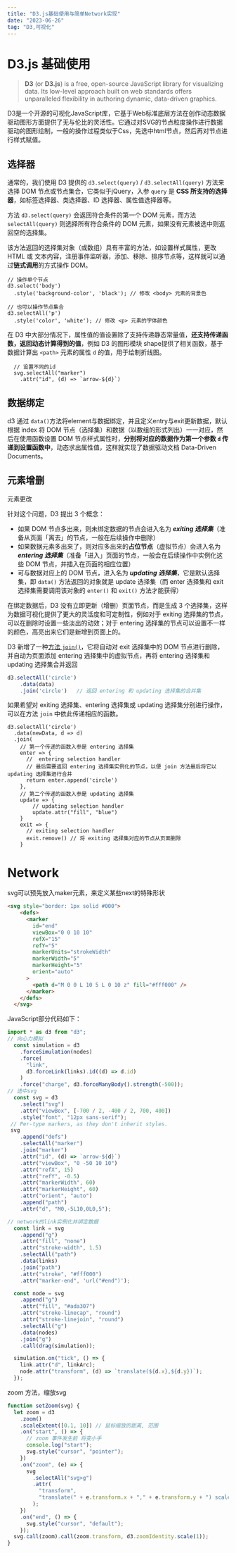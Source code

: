 ```yaml
---
title: "D3.js基础使用与简单Network实现"
date: "2023-06-26"
tag: "D3,可视化"
---
```


# D3.js 基础使用

> **D3** (or **D3.js**) is a free, open-source JavaScript library for visualizing data. Its low-level approach built on web standards offers unparalleled flexibility in authoring dynamic, data-driven graphics.

D3是一个开源的可视化JavaScript库，它基于Web标准底层方法在创作动态数据驱动图形方面提供了无与伦比的灵活性。它通过对SVG的节点粒度操作进行数据驱动的图形绘制，一般的操作过程类似于Css，先选中html节点，然后再对节点进行样式赋值。

## 选择器

通常的，我们使用 D3 提供的 `d3.select(query)` / `d3.selectAll(query)` 方法来选择 DOM 节点或节点集合，它类似于jQuery，入参 `query` 是 **CSS 所支持的选择器**，如标签选择器、类选择器、ID 选择器、属性值选择器等。

方法 `d3.select(query)` 会返回符合条件的第一个 DOM 元素，而方法 `selectAll(query)` 则选择所有符合条件的 DOM 元素，如果没有元素被选中则返回空的选择集。

该方法返回的选择集对象（或数组）具有丰富的方法，如设置样式属性，更改 HTML 或 文本内容，注册事件监听器，添加、移除、排序节点等，这样就可以通过**链式调用**的方式操作 DOM。



```
// 操作单个节点
d3.select('body')
  .style('background-color', 'black'); // 修改 <body> 元素的背景色

// 也可以操作节点集合
d3.selectAll('p')
  .style('color', 'white'); // 修改 <p> 元素的字体颜色

```

在 D3 中大部分情况下，属性值的值设置除了支持传递静态常量值，**还支持传递函数，返回动态计算得到的值**，例如 D3 的图形模块 shape提供了相关函数，基于数据计算出 `<path>` 元素的属性 `d` 的值，用于绘制折线图。

```
  // 设置不同的id
  svg.selectAll("marker")
    .attr("id", (d) => `arrow-${d}`)
```

## 数据绑定

d3 通过 `data()`方法将element与数据绑定，并且定义entry与exit更新数据，默认根据 index 将 DOM 节点（选择集）和数据（以数组的形式列出）一一对应，然后在使用函数设置 DOM 节点样式属性时，**分别将对应的数据作为第一个参数 `d` 传递到设置函数中**，动态求出属性值，这样就实现了数据驱动文档 Data-Driven Documents。

## 元素增删

元素更改

针对这个问题，D3 提出 3 个概念：

- 如果 DOM 节点多出来，则未绑定数据的节点会进入名为 ***exiting 选择集***（准备从页面「离去」的节点，一般在后续操作中删除）
- 如果数据元素多出来了，则对应多出来的**占位节点**（虚拟节点）会进入名为 ***entering 选择集***（准备「进入」页面的节点，一般会在后续操作中实例化这些 DOM 节点，并插入在页面的相应位置）
- 可与数据对应上的 DOM 节点，进入名为 ***updating 选择集***，它是默认选择集，即 `data()` 方法返回的对象就是 update 选择集（而 enter 选择集和 exit 选择集需要调用该对象的 `enter()` 和 `exit()` 方法才能获得）

在绑定数据后，D3 没有立即更新（增删）页面节点，而是生成 3 个选择集，这样为数据可视化提供了更大的灵活度和可定制性，例如对于 exiting 选择集的节点，可以在删除时设置一些淡出的动效；对于 entering 选择集的节点可以设置不一样的颜色，高亮出来它们是新增到页面上的。

D3 新增了一种[方法 `join()`](https://link.juejin.cn/?target=https%3A%2F%2Fgithub.com%2Fd3%2Fd3-selection%2F%23selection_join)，它将自动对 exit 选择集中的 DOM 节点进行删除，并自动为页面添加 entering 选择集中的虚拟节点，再将 entering 选择集和 updating 选择集合并返回

```javascript
d3.selectAll('circle')
    .data(data)
    .join('circle')   // 返回 entering 和 updating 选择集的合并集
```

如果希望对 exiting 选择集、entering 选择集或 updating 选择集分别进行操作，可以在方法 `join` 中依此传递相应的函数。

```
d3.selectAll('circle')
  .data(newData, d => d)
  .join(
    // 第一个传递的函数入参是 entering 选择集
    enter => {
      //  entering selection handler
      // 最后需要返回 entering 选择集实例化的节点，以便 join 方法最后将它以 updating 选择集进行合并
      return enter.append('circle')
    },
    // 第二个传递的函数入参是 updating 选择集
    update => {
        // updating selection handler
        update.attr("fill", "blue")
    }
    exit => {
      // exiting selection handler
      exit.remove() // 将 exiting 选择集对应的节点从页面删除
    }
```

# Network

svg可以预先放入maker元素，来定义某些next的特殊形状

```html
<svg style="border: 1px solid #000">
    <defs>
      <marker
        id="end"
        viewBox="0 0 10 10"
        refX="15"
        refY="5"
        markerUnits="strokeWidth"
        markerWidth="5"
        markerHeight="5"
        orient="auto"
      >
        <path d="M 0 0 L 10 5 L 0 10 z" fill="#fff000" />
      </marker>
    </defs>
  </svg>
```

JavaScript部分代码如下：

```javascript
import * as d3 from "d3";
// 向心力模拟
  const simulation = d3
    .forceSimulation(nodes)
    .force(
      "link",
      d3.forceLink(links).id((d) => d.id)
    )
    .force("charge", d3.forceManyBody().strength(-500));
// 选中svg
  const svg = d3
    .select("svg")
    .attr("viewBox", [-700 / 2, -400 / 2, 700, 400])
    .style("font", "12px sans-serif");
 // Per-type markers, as they don't inherit styles.
 svg
    .append("defs")
    .selectAll("marker")
    .join("marker")
    .attr("id", (d) => `arrow-${d}`)
    .attr("viewBox", "0 -50 10 10")
    .attr("refX", 15)
    .attr("refY", -0.5)
    .attr("markerWidth", 60)
    .attr("markerHeight", 60)
    .attr("orient", "auto")
    .append("path")
    .attr("d", "M0,-5L10,0L0,5");

// network的link实例化并绑定数据
  const link = svg
    .append("g")
    .attr("fill", "none")
    .attr("stroke-width", 1.5)
    .selectAll("path")
    .data(links)
    .join("path")
    .attr("stroke", "#fff000")
    .attr("marker-end", 'url("#end")');

  const node = svg
    .append("g")
    .attr("fill", "#ada307")
    .attr("stroke-linecap", "round")
    .attr("stroke-linejoin", "round")
    .selectAll("g")
    .data(nodes)
    .join("g")
    .call(drag(simulation));

  simulation.on("tick", () => {
    link.attr("d", linkArc);
    node.attr("transform", (d) => `translate(${d.x},${d.y})`);
  });
```

zoom 方法，缩放svg

```javascript
function setZoom(svg) {
  let zoom = d3
    .zoom()
    .scaleExtent([0.1, 10]) // 鼠标缩放的距离, 范围
    .on("start", () => {
      // zoom 事件发生前 将变小手
      console.log("start");
      svg.style("cursor", "pointer");
    })
    .on("zoom", (e) => {
      svg
        .selectAll("svg>g")
        .attr(
          "transform",
          "translate(" + e.transform.x + "," + e.transform.y + ") scale(" + e.transform.k + ")"
        );
    })
    .on("end", () => {
      svg.style("cursor", "default");
    });
  svg.call(zoom).call(zoom.transform, d3.zoomIdentity.scale(1));
}
```
